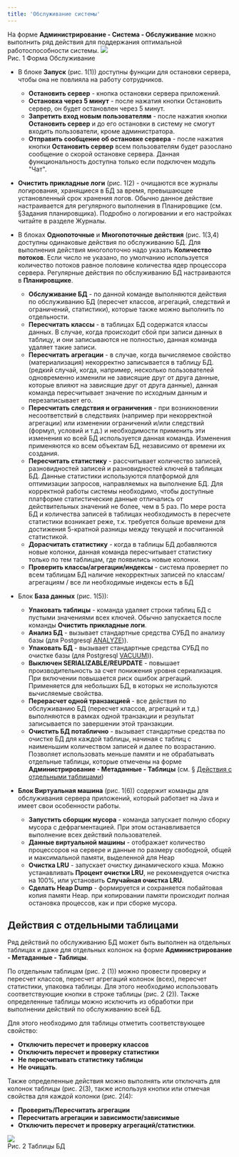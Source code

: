 ```yaml
---
title: 'Обслуживание системы'
---
```


На форме **Администрирование - Система - Обслуживание** можно выполнить ряд действия для поддержания оптимальной работоспособности системы.
![](img/sys_service1.png)  
Рис. 1 Форма Обслуживание  

- В блоке **Запуск** (рис. 1(1)) доступны функции для остановки сервера, чтобы она не повлияла на работу сотрудников.
  - **Остановить сервер** - кнопка остановки сервера приложений.
  - **Остановка через 5 минут** -  после нажатия кнопки Остановить сервер, он будет остановлен через 5 минут.
  - **Запретить вход новым пользователям** - после нажатия кнопки **Остановить сервер** и до его остановки в систему не смогут входить пользователи, кроме администратора.
  - **Отправить сообщение об остановке сервера** - после нажатия кнопки **Остановить сервер** всем пользователям будет разослано сообщение 
о скорой остановке сервера. Данная функциональность доступна только если подключен модуль "Чат".

- **Очистить прикладные логи** (рис. 1(2) - очищаются все журналы логирования, хранящиеся в БД за время, превышающее установленный срок хранения логов. 
Обычно данное действие настраивается для регулярного выполнения в Планировщике (см. §Задания планировщика). 
Подробно о логировании и его настройках читайте в разделе Журналы.

- В блоках **Однопоточные** и **Многопоточные действия** (рис. 1(3,4) доступны одинаковые действия по обслуживанию БД. 
Для выполнения действия многопоточно надо указать **Количество потоков**. 
Если число не указано, по умолчанию используется количество потоков равное половине количества ядер процессора сервера. 
Регулярные действия по обслуживанию БД настраиваются в **Планировщике**.

  - **Обслуживание БД** - по данной команде выполняются действия по обслуживанию БД (пересчет классов, агрегаций, следствий и ограничений, статистики), 
которые также можно выполнить по отдельности.
  - **Пересчитать классы** - в таблицах БД содержатся классы данных. 
В случае, когда происходит сбой при записи данных в таблицу, и они записываются не полностью, данная команда удаляет такие записи.
  - **Пересчитать агрегации** - в случае, когда вычисляемое свойство (материализация) некорректно записывается в таблицу БД. 
(редкий случай, когда, например, несколько пользователей одновременно изменили не зависящие друг от друга данные, которые влияют на зависящие друг от друга данные), 
данная команда пересчитывает значение по исходным данным и перезаписывает его.
  - **Пересчитать следствия и ограничения** - при возникновении несоответствий в следствиях (например при некорректной агрегации) или 
изменении ограничений и/или следствий (формул, условий и т.д.) и необходимости применить эти изменения ко всей БД используется данная команда. 
Изменения применяются ко всем объектам БД, независимо от времени их создания.
  - **Пересчитать статистику** - рассчитывает количество записей, разновидностей записей и разновидностей ключей в таблицах БД. 
Данные статистики используются платформой для оптимизации запросов, направляемых на выполнение БД. 
Для корректной работы системы необходимо, чтобы доступные платформе статистические данные отличались от действительных значений не более, чем в 5 раз. 
По мере роста БД и количества записей в таблицах необходимость в пересчете статистики возникает реже, 
т.к. требуется больше времени для достижения 5-кратной разницы между текущей и посчитанной статистикой.
  - **Дорасчитать статистику** - когда в таблицы БД добавляются новые колонки, данная команда пересчитывает статистику только по тем таблицам, 
где появились новые колонки.
  - **Проверить классы/агрегации/индексы** - система проверяет по всем таблицам БД наличие некорректных записей 
по классам/ агрегациям / все ли необходимые индексы есть в БД

- Блок **База данных** (рис. 1(5)):
  - **Упаковать таблицы** - команда удаляет строки таблиц БД с пустыми значениями всех ключей. Обычно запускается после команды **Очистить прикладные логи**.
  - **Анализ БД** - вызывает стандартные средства СУБД по анализу базы (для Postgresql [ANALYZE](https://postgrespro.ru/docs/postgresql/14/sql-analyze))).
  - **Упаковать БД** - вызывает стандартные средства СУБД по очистке базы (для Postgresql [VACUUM](https://postgrespro.ru/docs/postgresql/14/sql-vacuum))).
  - **Выключен SERIALIZABLE/REUPDATE** - повышает производительность за счет понижения уровня сериализация. 
При включении повышается риск ошибок агрегаций. Применяется для небольших БД, в которых не используются вычисляемые свойства.
  - **Перерасчет одной транзакцией** - все действия по обслуживанию БД (пересчет классов, агрегаций и т.д.) выполняются в рамках одной транзакции 
и результат записывается по завершении этой транзакции.
  - **Очистить БД потаблично** - вызывает стандартные средства по очистке БД для каждой таблицы, начиная с таблиц с наименьшим количеством записей и далее по возрастанию. 
Позволяет использовать меньше памяти и не обрабатывать отдельные таблицы, 
которые отмечены на форме **Администрирование - Метаданные - Таблицы** (см. § [Действия с отдельными таблицами](#действия-с-отдельными-таблицами))

- **Блок Виртуальная машина** (рис. 1(6)) содержит команды для обслуживания сервера приложений, который работает на Java и имеет свои особенности работы.
  - **Запустить сборщик мусора** - команда запускает полную сборку мусора с дефрагментацией. При этом останавливается выполнение всех действий пользователей.
  - **Данные виртуальной машины** - отображает количество процессоров на сервере и данные по размеру свободной, общей и максимальной памяти, выделенной для Heap
  - **Очистка LRU** - запускает очистку динамического кэша. Можно устанавливать **Процент очистки LRU**, не рекомендуется очистка на 100%, 
или установить **Случайная очистка LRU**.
  - **Сделать Heap Dump** - формируется и сохраняется побайтовая копия памяти Heap. при копировании памяти происходит полная остановка процессов, как и при сборке мусора. 


## Действия с отдельными таблицами

Ряд действий по обслуживанию БД может быть выполнен на отдельных таблицах и даже для отдельных колонок на форме **Администрирование - Метаданные - Таблицы**.

По отдельным таблицам (рис. 2 (1)) можно провести проверку и пересчет классов, пересчет агрегаций колонок (всех), пересчет статистики, упаковка таблицы. 
Для этого необходимо использовать соответствующие кнопки в строке таблицы (рис. 2 (2)). 
Также определенные таблицы можно исключить из обработки при выполнении действий по обслуживанию всей БД. 

Для этого необходимо для таблицы отметить соответствующее свойство: 
- **Отключить пересчет и проверку классов**
- **Отключить пересчет и проверку статистики**
- **Не пересчитывать статистику таблицы**
- **Не очищать**.

Также определенные действия можно выполнять или отключать для колонок таблицы (рис. 2(3), 
также используя кнопки или отмечая свойства для каждой колонки (рис. 2(4): 
- **Проверить/Пересчитать агрегации**
- **Пересчитать агрегации и зависимости/зависимые**
- **Отключить пересчет и проверку агрегаций/статистики**. 

![](img/sys_service2.png)  
Рис. 2 Таблицы БД  

